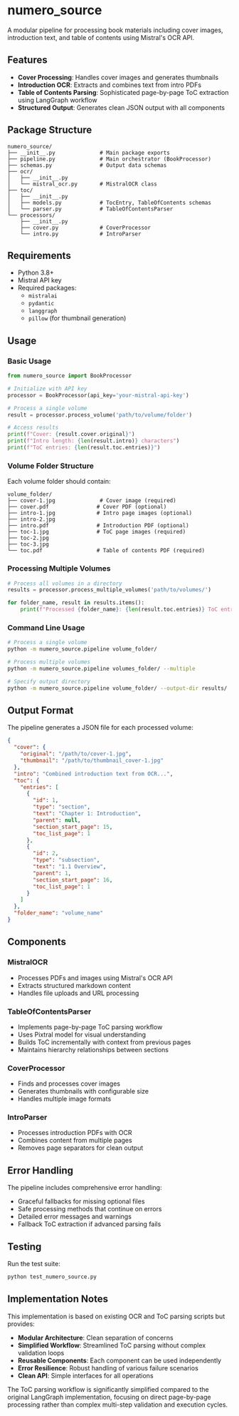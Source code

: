 # numero_source

A modular pipeline for processing book materials including cover images, introduction text, and table of contents using Mistral's OCR API.

## Features

- **Cover Processing**: Handles cover images and generates thumbnails
- **Introduction OCR**: Extracts and combines text from intro PDFs  
- **Table of Contents Parsing**: Sophisticated page-by-page ToC extraction using LangGraph workflow
- **Structured Output**: Generates clean JSON output with all components

## Package Structure

```
numero_source/
├── __init__.py              # Main package exports
├── pipeline.py              # Main orchestrator (BookProcessor)
├── schemas.py               # Output data schemas
├── ocr/
│   ├── __init__.py
│   └── mistral_ocr.py       # MistralOCR class
├── toc/
│   ├── __init__.py
│   ├── models.py            # TocEntry, TableOfContents schemas
│   └── parser.py            # TableOfContentsParser
└── processors/
    ├── __init__.py
    ├── cover.py             # CoverProcessor
    └── intro.py             # IntroParser
```

## Requirements

- Python 3.8+
- Mistral API key
- Required packages:
  - `mistralai`
  - `pydantic`
  - `langgraph`
  - `pillow` (for thumbnail generation)

## Usage

### Basic Usage

```python
from numero_source import BookProcessor

# Initialize with API key
processor = BookProcessor(api_key='your-mistral-api-key')

# Process a single volume
result = processor.process_volume('path/to/volume/folder')

# Access results
print(f"Cover: {result.cover.original}")
print(f"Intro length: {len(result.intro)} characters")
print(f"ToC entries: {len(result.toc.entries)}")
```

### Volume Folder Structure

Each volume folder should contain:

```
volume_folder/
├── cover-1.jpg              # Cover image (required)
├── cover.pdf               # Cover PDF (optional)
├── intro-1.jpg             # Intro page images (optional)
├── intro-2.jpg
├── intro.pdf               # Introduction PDF (optional)
├── toc-1.jpg               # ToC page images (required)
├── toc-2.jpg
├── toc-3.jpg
└── toc.pdf                 # Table of contents PDF (required)
```

### Processing Multiple Volumes

```python
# Process all volumes in a directory
results = processor.process_multiple_volumes('path/to/volumes/')

for folder_name, result in results.items():
    print(f"Processed {folder_name}: {len(result.toc.entries)} ToC entries")
```

### Command Line Usage

```bash
# Process a single volume
python -m numero_source.pipeline volume_folder/

# Process multiple volumes
python -m numero_source.pipeline volumes_folder/ --multiple

# Specify output directory
python -m numero_source.pipeline volume_folder/ --output-dir results/
```

## Output Format

The pipeline generates a JSON file for each processed volume:

```json
{
  "cover": {
    "original": "/path/to/cover-1.jpg",
    "thumbnail": "/path/to/thumbnail_cover-1.jpg"
  },
  "intro": "Combined introduction text from OCR...",
  "toc": {
    "entries": [
      {
        "id": 1,
        "type": "section",
        "text": "Chapter 1: Introduction",
        "parent": null,
        "section_start_page": 15,
        "toc_list_page": 1
      },
      {
        "id": 2,
        "type": "subsection", 
        "text": "1.1 Overview",
        "parent": 1,
        "section_start_page": 16,
        "toc_list_page": 1
      }
    ]
  },
  "folder_name": "volume_name"
}
```

## Components

### MistralOCR
- Processes PDFs and images using Mistral's OCR API
- Extracts structured markdown content
- Handles file uploads and URL processing

### TableOfContentsParser
- Implements page-by-page ToC parsing workflow
- Uses Pixtral model for visual understanding
- Builds ToC incrementally with context from previous pages
- Maintains hierarchy relationships between sections

### CoverProcessor
- Finds and processes cover images
- Generates thumbnails with configurable size
- Handles multiple image formats

### IntroParser
- Processes introduction PDFs with OCR
- Combines content from multiple pages
- Removes page separators for clean output

## Error Handling

The pipeline includes comprehensive error handling:

- Graceful fallbacks for missing optional files
- Safe processing methods that continue on errors
- Detailed error messages and warnings
- Fallback ToC extraction if advanced parsing fails

## Testing

Run the test suite:

```bash
python test_numero_source.py
```

## Implementation Notes

This implementation is based on existing OCR and ToC parsing scripts but provides:

- **Modular Architecture**: Clean separation of concerns
- **Simplified Workflow**: Streamlined ToC parsing without complex validation loops  
- **Reusable Components**: Each component can be used independently
- **Error Resilience**: Robust handling of various failure scenarios
- **Clean API**: Simple interfaces for all operations

The ToC parsing workflow is significantly simplified compared to the original LangGraph implementation, focusing on direct page-by-page processing rather than complex multi-step validation and execution cycles.